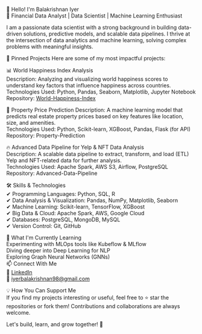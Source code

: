 👋 Hello! I'm Balakrishnan Iyer  
🚀 Financial Data Analyst | Data Scientist | Machine Learning Enthusiast 

I am a passionate data scientist with a strong background in building data-driven solutions, predictive models, and scalable data pipelines. I thrive at the intersection of data analytics and machine learning, solving complex problems with meaningful insights.

📌 Pinned Projects
Here are some of my most impactful projects:

📊 World Happiness Index Analysis   
Description: Analyzing and visualizing world happiness scores to understand key factors that influence happiness across countries.  
Technologies Used: Python, Pandas, Seaborn, Matplotlib, Jupyter Notebook  
Repository: [World-Happiness-Index](https://github.com/BalakrishnanIyer/World-Happiness-Index) 

🏡 Property Price Prediction
Description: A machine learning model that predicts real estate property prices based on key features like location, size, and amenities.  
Technologies Used: Python, Scikit-learn, XGBoost, Pandas, Flask (for API)  
Repository: Property-Prediction  

🔥 Advanced Data Pipeline for Yelp & NFT Data Analysis  
Description: A scalable data pipeline to extract, transform, and load (ETL) Yelp and NFT-related data for further analysis.  
Technologies Used: Apache Spark, AWS S3, Airflow, PostgreSQL  
Repository: Advanced-Data-Pipeline  

🛠 Skills & Technologies  
✔ Programming Languages: Python, SQL, R  
✔ Data Analysis & Visualization: Pandas, NumPy, Matplotlib, Seaborn  
✔ Machine Learning: Scikit-learn, TensorFlow, XGBoost  
✔ Big Data & Cloud: Apache Spark, AWS, Google Cloud  
✔ Databases: PostgreSQL, MongoDB, MySQL  
✔ Version Control: Git, GitHub  

🌱 What I'm Currently Learning  
Experimenting with MLOps tools like Kubeflow & MLflow  
Diving deeper into Deep Learning for NLP  
Exploring Graph Neural Networks (GNNs)  
📫 Connect With Me  
💼 [LinkedIn](https://www.linkedin.com/in/balakrishnan-iyer-811436143)  
📧 iyerbalakrishnan98@gmail.com


💡 How You Can Support Me  
If you find my projects interesting or useful, feel free to ⭐ star the repositories or fork them! Contributions and collaborations are always welcome.  

Let's build, learn, and grow together! 🚀  
<!--
**BalakrishnanIyer/BalakrishnanIyer** is a ✨ _special_ ✨ repository because its `README.md` (this file) appears on your GitHub profile.

